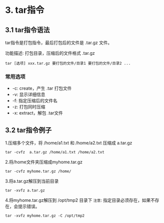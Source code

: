 # 3. tar指令
## 3.1 tar指令语法
tar指令是打包指令，最后打包后的文件是 .tar.gz 文件。

功能描述: 打包目录，压缩后的文件格式 .tar.gz
```
tar [选项] xxx.tar.gz 要打包的文件/目录1 要打包的文件/目录2 ...
```

### 常用选项
* -c: create，产生 .tar 打包文件
* -v: 显示详细信息
* -f: 指定压缩后的文件名
* -z: 打包同时压缩
* -x: extract，解包 .tar文件


## 3.2 tar指令例子
1.压缩多个文件，将 /home/a1.txt 和 /home/a2.txt 压缩成 a.tar.gz
```
tar -cvfz  a.tar.gz /home/a1.txt /home/a2.txt
```
2.将/home文件夹压缩成myhome.tar.gz
```
tar -cvfz myhome.tar.gz /home/
```

3.将a.tar.gz解压到当前目录
```
tar -xvfz a.tar.gz
```

4.将myhome.tar.gz解压到 /opt/tmp2 目录下
`注意`: 指定目录必须存在，如果不存在，会提示错误。

```
tar -xvfz myhome.tar.gz -C /opt/tmp2
```